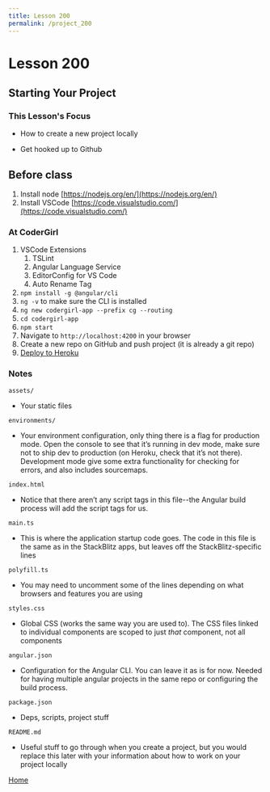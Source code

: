 ```yaml
---
title: Lesson 200
permalink: /project_200
---
```


# Lesson 200

## Starting Your Project

### This Lesson's Focus
* How to create a new project locally
<!-- * Get set up on Heroku -->
* Get hooked up to Github

## Before class
1. Install node [https://nodejs.org/en/](https://nodejs.org/en/)
2. Install VSCode [https://code.visualstudio.com/](https://code.visualstudio.com/)

### At CoderGirl
1. VSCode Extensions
    1. TSLint
    1. Angular Language Service
    1. EditorConfig for VS Code
    1. Auto Rename Tag
1. `npm install -g @angular/cli`
1. `ng -v` to make sure the CLI is installed
1. `ng new codergirl-app --prefix cg --routing`
1. `cd codergirl-app`
1. `npm start`
1. Navigate to `http://localhost:4200` in your browser
1. Create a new repo on GitHub and push project (it is already a git repo)
1. [Deploy to Heroku](deploy_to_heroku)

### Notes
`assets/ `
* Your static files

`environments/`
* Your environment configuration, only thing there is a flag for production mode. Open the console to see that it’s running in dev mode, make sure not to ship dev to production (on Heroku, check that it’s not there). Development mode give some extra functionality for checking for errors, and also includes sourcemaps. 

`index.html`
* Notice that there aren’t any script tags in this file--the Angular build process will add the script tags for us. 

`main.ts`
* This is where the application startup code goes. The code in this file is the same as in the StackBlitz apps, but leaves off the StackBlitz-specific lines

`polyfill.ts`
* You may need to uncomment some of the lines depending on what browsers and features you are using

`styles.css`
* Global CSS (works the same way you are used to). The CSS files linked to individual components are scoped to just _that_ component, not all components

`angular.json`
* Configuration for the Angular CLI. You can leave it as is for now. Needed for having multiple angular projects in the same repo or configuring the build process.

`package.json`
* Deps, scripts, project stuff

`README.md`
* Useful stuff to go through when you create a project, but you would replace this later with your information about how to work on your project locally

[Home]( /web_group_cohort/project_track )
